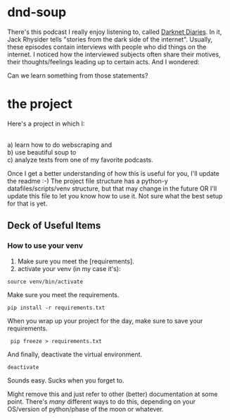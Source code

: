 # dnd-soup

There's this podcast I really enjoy listening to, called [Darknet Diaries](https://darknetdiaries.com/). In it, Jack Rhysider tells "stories from the dark side of the internet".
Usually, these episodes contain interviews with people who did things on the internet. I noticed how the interviewed subjects often share their motives, their thoughts/feelings leading up to certain acts.
And I wondered: 

Can we learn something from those statements?

# the project

Here's a project in which I:

<br>a) learn how to do webscraping and 
<br>b) use beautiful soup to
<br>c) analyze texts from one of my favorite podcasts.

Once I get a better understanding of how this is useful for you, I'll update the readme :-)
The project file structure has a python-y datafiles/scripts/venv structure, but that may change in the future OR I'll update this file to let you know how to use it. Not sure what the best setup for that is yet.

## Deck of Useful Items

### How to use your venv
1. Make sure you meet the [requirements].
2. activate your venv (in my case it's):

``` source venv/bin/activate ```

Make sure you meet the requirements.

```pip install -r requirements.txt```

When you wrap up your project for the day, make sure to save your requirements.

``` pip freeze > requirements.txt``` 

And finally, deactivate the virtual environment.

```deactivate ```

Sounds easy. Sucks when you forget to.

Might remove this and just refer to other (better) documentation at some point.
There's _many_ different ways to do this, depending on your OS/version of python/phase of the moon or whatever.
